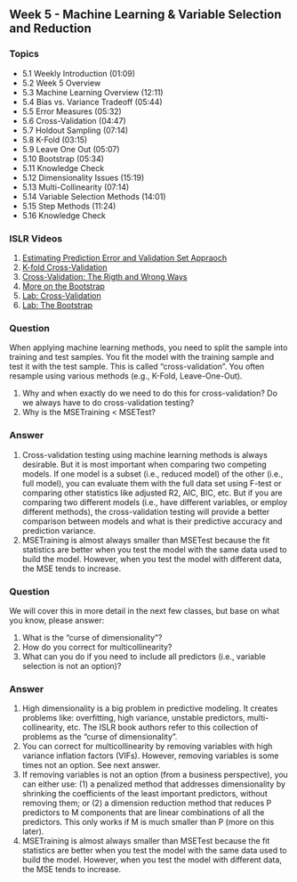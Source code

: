 ## Week 5 - Machine Learning & Variable Selection and Reduction

### Topics
  - 5.1 Weekly Introduction (01:09)
  - 5.2 Week 5 Overview
  - 5.3 Machine Learning Overview (12:11)
  - 5.4 Bias vs. Variance Tradeoff (05:44)
  - 5.5 Error Measures (05:32)
  - 5.6 Cross-Validation (04:47)
  - 5.7 Holdout Sampling (07:14)
  - 5.8 K-Fold (03:15)
  - 5.9 Leave One Out (05:07)
  - 5.10 Bootstrap (05:34)
  - 5.11 Knowledge Check
  - 5.12 Dimensionality Issues (15:19)
  - 5.13 Multi-Collinearity (07:14)
  - 5.14 Variable Selection Methods (14:01)
  - 5.15 Step Methods (11:24)
  - 5.16 Knowledge Check
    
### ISLR Videos
  1. [Estimating Prediction Error and Validation Set Appraoch](https://www.youtube.com/watch?v=_2ij6eaaSl0)
  2. [K-fold Cross-Validation](https://www.youtube.com/watch?v=nZAM5OXrktY)
  3. [Cross-Validation: The Rigth and Wrong Ways](https://www.youtube.com/watch?v=S06JpVoNaA0)
  4. [More on the Bootstrap](https://www.youtube.com/watch?v=BzHz0J9a6k0)
  5. [Lab: Cross-Validation](https://www.youtube.com/watch?v=6dSXlqHAoMk)
  6. [Lab: The Bootstrap](https://www.youtube.com/watch?v=YVSmsWoBKnA)

### Question 
When applying machine learning methods, you need to split the sample into training and test samples. You fit the model with the training sample and test it with the test sample. This is called “cross-validation”. You often resample using various methods (e.g., K-Fold, Leave-One-Out).
  1. Why and when exactly do we need to do this for cross-validation? Do we always have to do cross-validation testing?
  2. Why is the MSETraining < MSETest?

### Answer 
  1. Cross-validation testing using machine learning methods is always desirable. But it is most important when comparing two competing models. If one model is a subset (i.e., reduced model) of the other (i.e., full model), you can evaluate them with the full data set using F-test or comparing other statistics like adjusted R2, AIC, BIC, etc. But if you are comparing two different models (i.e., have different variables, or employ different methods), the cross-validation testing will provide a better comparison between models and what is their predictive accuracy and prediction variance.
  2. MSETraining is almost always smaller than MSETest because the fit statistics are better when you test the model with the same data used to build the model. However, when you test the model with different data, the MSE tends to increase.

### Question
We will cover this in more detail in the next few classes, but base on what you know, please answer:
  1. What is the “curse of dimensionality”?
  2. How do you correct for multicollinearity?
  3. What can you do if you need to include all predictors (i.e., variable selection is not an option)?

### Answer
  1. High dimensionality is a big problem in predictive modeling. It creates problems like: overfitting, high variance, unstable predictors, multi-collinearity, etc. The ISLR book authors refer to this collection of problems as the “curse of dimensionality”.
  2. You can correct for multicollinearity by removing variables with high variance inflation factors (VIFs). However, removing variables is some times not an option. See next answer.
  3. If removing variables is not an option (from a business perspective), you can either use: (1) a penalized method that addresses dimensionality by shrinking the coefficients of the least important predictors, without removing them; or (2) a dimension reduction method that reduces P predictors to M components that are linear combinations of all the predictors. This only works if M is much smaller than P (more on this later).
  4. MSETraining is almost always smaller than MSETest because the fit statistics are better when you test the model with the same data used to build the model. However, when you test the model with different data, the MSE tends to increase.

